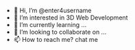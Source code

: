 - 👋 Hi, I’m @enter4username
- 👀 I’m interested in 3D Web Development
- 🌱 I’m currently learning ...
- 💞️ I’m looking to collaborate on ...
- 📫 How to reach me? chat me

<!---
enter4username/enter4username is a ✨ special ✨ repository because its `README.md` (this file) appears on your GitHub profile.
You can click the Preview link to take a look at your changes.
--->
